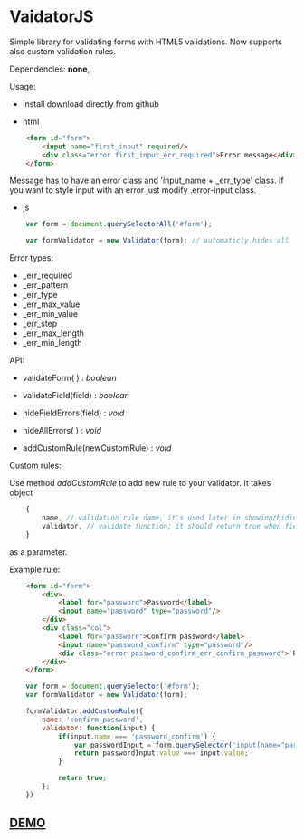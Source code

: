 # VaidatorJS  

Simple library for validating forms with HTML5 validations. Now supports also custom validation rules.

Dependencies: **none**,

Usage: 

* install download directly from github

* html

```html
    <form id="form">
        <input name="first_input" required/>
        <div class="error first_input_err_required">Error message</div>
    </form>
```

Message has to have an error class and 'input\_name + \_err_type' class. If you want to style input with an error just modify .error-input class.

* js

```javascript
    var form = document.querySelectorAll('#form');

    var formValidator = new Validator(form); // automaticly hides all '${field_name}${err_type}'
```

Error types: 

* \_err_required
* \_err_pattern
* \_err_type
* \_err\_max_value
* \_err\_min_value
* \_err\_step
* \_err\_max\_length
* \_err\_min\_length

API: 

* validateForm( ) : _boolean_ 

* validateField(field) : _boolean_

* hideFieldErrors(field) : _void_

* hideAllErrors( ) : _void_

* addCustomRule(newCustomRule) : _void_

Custom rules: 

Use method *addCustomRule* to add new rule to your validator. It takes object 

```javascript
    {
        name, // validation rule name, it's used later in showing/hiding error messages,
        validator, // validate function; it should return true when field is valid else it should return false
    }

```

as a parameter.

Example rule: 

```html
    <form id="form">
        <div>
            <label for="password">Password</label>
            <input name="password" type="password"/>
        </div>
        <div class="col">
            <label for="password">Confirm password</label>
            <input name="password_confirm" type="password"/>
            <div class="error password_confirm_err_confirm_password"> Passwords doesn't match. </div>
        </div>
    </form>
```

```javascript
    var form = document.querySelector('#form');
    var formValidator = new Validator(form);

    formValidator.addCustomRule({
        name: 'confirm_password',
        validator: function(input) {
            if(input.name === 'password_confirm') {
                var passwordInput = form.querySelector('input[name="password"]');
                return passwordInput.value === input.value;
            }

            return true;
        };
    })
```


## [DEMO](https://krol22.github.io/validator-html/)
